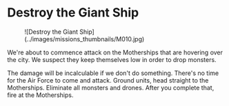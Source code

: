 # Destroy the Giant Ship

<figure markdown>
![Destroy the Giant Ship](../images/missions_thumbnails/M010.jpg)
</figure>

We're about to commence attack on the Motherships that are hovering over the city. We suspect they keep themselves low in order to drop monsters.

The damage will be incalculable if we don't do something.
There's no time for the Air Force to come and attack. Ground units, head straight to the Motherships. Eliminate all monsters and drones.
After you complete that, fire at the Motherships.

